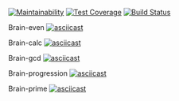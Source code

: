 [![Maintainability](https://api.codeclimate.com/v1/badges/7e16a478e3008a9ae2b6/maintainability)](https://codeclimate.com/github/Hippiek1ller/frontend-project-lvl1/maintainability)
[![Test Coverage](https://api.codeclimate.com/v1/badges/7e16a478e3008a9ae2b6/test_coverage)](https://codeclimate.com/github/Hippiek1ller/frontend-project-lvl1/test_coverage)
[![Build Status](https://travis-ci.org/Hippiek1ller/frontend-project-lvl1.svg?branch=master)](https://travis-ci.org/Hippiek1ller/frontend-project-lvl1)

Brain-even 
[![asciicast](https://asciinema.org/a/DcsVUy5OuNKSbZwPvhzAHyly1.svg)](https://asciinema.org/a/DcsVUy5OuNKSbZwPvhzAHyly1)

Brain-calc 
[![asciicast](https://asciinema.org/a/DeIRNDh6S2NYwCL0SMvjMv4qR.svg)](https://asciinema.org/a/DeIRNDh6S2NYwCL0SMvjMv4qR)

Brain-gcd
[![asciicast](https://asciinema.org/a/YyWyqLhUz1ninkMKPWd2Sl5Hv.svg)](https://asciinema.org/a/YyWyqLhUz1ninkMKPWd2Sl5Hv)

Brain-progression
[![asciicast](https://asciinema.org/a/4R6ooFrPnDTBSki4UsQvTf7ZW.svg)](https://asciinema.org/a/4R6ooFrPnDTBSki4UsQvTf7ZW)

Brain-prime
[![asciicast](https://asciinema.org/a/DpiBXs0xt8P8b4ljZG22jXd1B.svg)](https://asciinema.org/a/DpiBXs0xt8P8b4ljZG22jXd1B)